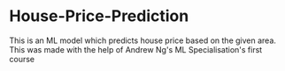 # House-Price-Prediction
This is an ML model which predicts house price based on the given area. This was made with the help of Andrew Ng's ML Specialisation's first course
